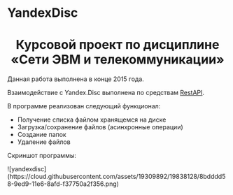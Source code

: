 # YandexDisc
<center><h1>Курсовой проект по дисциплине «Сети ЭВМ и телекоммуникации»</h1></center>
<p>Данная работа выполнена в конце 2015 года.</p>
<p>Взаимодействие c Yandex.Disc выполнена по средствам <a href="https://tech.yandex.ru/disk/rest/">RestAPI</a>.</p>
<p>В программе реализован следующий функционал:
<ul>
<li>Получение списка файлом хранящемся на диске</li>
<li>Загрузка/сохранение файлов (асинхронные операции)</li>
<li>Cоздание папок</li>
<li>Удаление файлов</li>
</ul></p>
<p>Скриншот программы:</p>
![yandexdisc](https://cloud.githubusercontent.com/assets/19309892/19838128/8bdddd58-9ed9-11e6-8afd-f37750a2f356.png)

